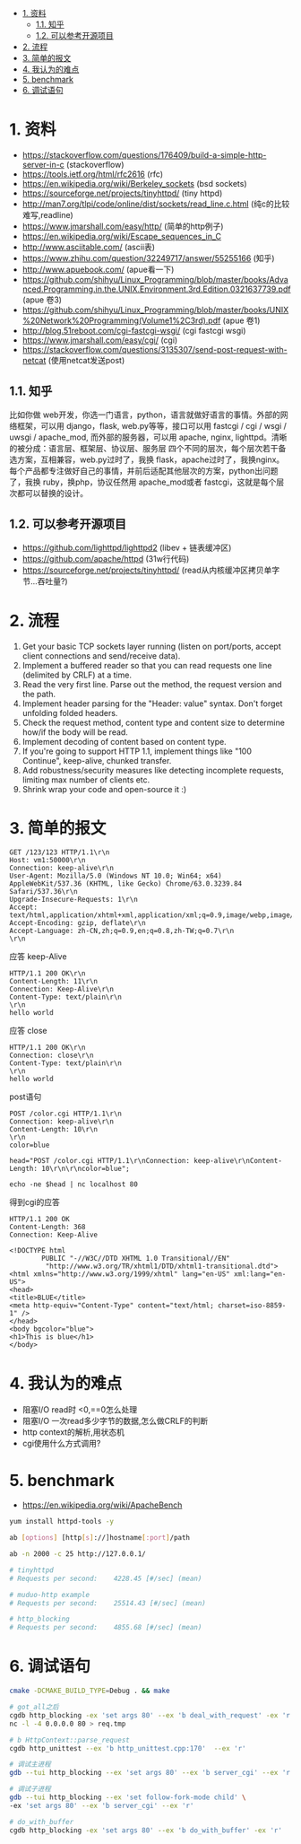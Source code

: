 <!-- TOC -->

- [1. 资料](#1-资料)
    - [1.1. 知乎](#11-知乎)
    - [1.2. 可以参考开源项目](#12-可以参考开源项目)
- [2. 流程](#2-流程)
- [3. 简单的报文](#3-简单的报文)
- [4. 我认为的难点](#4-我认为的难点)
- [5. benchmark](#5-benchmark)
- [6. 调试语句](#6-调试语句)

<!-- /TOC -->




<a id="markdown-1-资料" name="1-资料"></a>
# 1. 资料

* https://stackoverflow.com/questions/176409/build-a-simple-http-server-in-c (stackoverflow)
* https://tools.ietf.org/html/rfc2616 (rfc)
* https://en.wikipedia.org/wiki/Berkeley_sockets (bsd sockets)
* https://sourceforge.net/projects/tinyhttpd/ (tiny httpd)
* http://man7.org/tlpi/code/online/dist/sockets/read_line.c.html (纯c的比较难写,readline)
* https://www.jmarshall.com/easy/http/ (简单的http例子)
* https://en.wikipedia.org/wiki/Escape_sequences_in_C
* http://www.asciitable.com/ (ascii表)
* https://www.zhihu.com/question/32249717/answer/55255166 (知乎)
* http://www.apuebook.com/ (apue看一下)
* https://github.com/shihyu/Linux_Programming/blob/master/books/Advanced.Programming.in.the.UNIX.Environment.3rd.Edition.0321637739.pdf (apue 卷3)
* https://github.com/shihyu/Linux_Programming/blob/master/books/UNIX%20Network%20Programming(Volume1%2C3rd).pdf (apue 卷1)
* http://blog.51reboot.com/cgi-fastcgi-wsgi/ (cgi fastcgi wsgi)
* https://www.jmarshall.com/easy/cgi/ (cgi)
* https://stackoverflow.com/questions/3135307/send-post-request-with-netcat (使用netcat发送post)

<a id="markdown-11-知乎" name="11-知乎"></a>
## 1.1. 知乎
比如你做 web开发，你选一门语言，python，语言就做好语言的事情。外部的网络框架，可以用 django，flask, web.py等等，接口可以用 fastcgi / cgi / wsgi / uwsgi / apache_mod, 而外部的服务器，可以用 apache, nginx, lighttpd。清晰的被分成：语言层、框架层、协议层、服务层 四个不同的层次，每个层次若干备选方案，互相兼容，web.py过时了，我换 flask，apache过时了，我换nginx。每个产品都专注做好自己的事情，并前后适配其他层次的方案，python出问题了，我换 ruby，换php，协议任然用 apache_mod或者 fastcgi，这就是每个层次都可以替换的设计。


<a id="markdown-12-可以参考开源项目" name="12-可以参考开源项目"></a>
## 1.2. 可以参考开源项目

* https://github.com/lighttpd/lighttpd2 (libev + 链表缓冲区)
* https://github.com/apache/httpd (31w行代码)
* https://sourceforge.net/projects/tinyhttpd/ (read从内核缓冲区拷贝单字节...吞吐量?)

<a id="markdown-2-流程" name="2-流程"></a>
# 2. 流程

1. Get your basic TCP sockets layer running (listen on port/ports, accept client connections and send/receive data).
2. Implement a buffered reader so that you can read requests one line (delimited by CRLF) at a time.
3. Read the very first line. Parse out the method, the request version and the path.
4. Implement header parsing for the "Header: value" syntax. Don't forget unfolding folded headers.
5. Check the request method, content type and content size to determine how/if the body will be read.
6. Implement decoding of content based on content type.
7. If you're going to support HTTP 1.1, implement things like "100 Continue", keep-alive, chunked transfer.
8. Add robustness/security measures like detecting incomplete requests, limiting max number of clients etc.
9. Shrink wrap your code and open-source it :)


<a id="markdown-3-简单的报文" name="3-简单的报文"></a>
# 3. 简单的报文

```
GET /123/123 HTTP/1.1\r\n
Host: vm1:50000\r\n
Connection: keep-alive\r\n
User-Agent: Mozilla/5.0 (Windows NT 10.0; Win64; x64) AppleWebKit/537.36 (KHTML, like Gecko) Chrome/63.0.3239.84 Safari/537.36\r\n
Upgrade-Insecure-Requests: 1\r\n
Accept: text/html,application/xhtml+xml,application/xml;q=0.9,image/webp,image/apng,*/*;q=0.8\r\n
Accept-Encoding: gzip, deflate\r\n
Accept-Language: zh-CN,zh;q=0.9,en;q=0.8,zh-TW;q=0.7\r\n
\r\n
```

应答 keep-Alive
```
HTTP/1.1 200 OK\r\n
Content-Length: 11\r\n
Connection: Keep-Alive\r\n
Content-Type: text/plain\r\n
\r\n
hello world
```

应答 close
```
HTTP/1.1 200 OK\r\n
Connection: close\r\n
Content-Type: text/plain\r\n
\r\n
hello world
```


post语句
```
POST /color.cgi HTTP/1.1\r\n
Connection: keep-alive\r\n
Content-Length: 10\r\n
\r\n
color=blue
```

```
head="POST /color.cgi HTTP/1.1\r\nConnection: keep-alive\r\nContent-Length: 10\r\n\r\ncolor=blue"; 

echo -ne $head | nc localhost 80
```

得到cgi的应答
```
HTTP/1.1 200 OK
Content-Length: 368
Connection: Keep-Alive

<!DOCTYPE html
        PUBLIC "-//W3C//DTD XHTML 1.0 Transitional//EN"
         "http://www.w3.org/TR/xhtml1/DTD/xhtml1-transitional.dtd">
<html xmlns="http://www.w3.org/1999/xhtml" lang="en-US" xml:lang="en-US">
<head>
<title>BLUE</title>
<meta http-equiv="Content-Type" content="text/html; charset=iso-8859-1" />
</head>
<body bgcolor="blue">
<h1>This is blue</h1>
</body>
```

<a id="markdown-4-我认为的难点" name="4-我认为的难点"></a>
# 4. 我认为的难点

* 阻塞I/O read时 <0,==0怎么处理
* 阻塞I/O 一次read多少字节的数据,怎么做CRLF的判断
* http context的解析,用状态机
* cgi使用什么方式调用?

<a id="markdown-5-benchmark" name="5-benchmark"></a>
# 5. benchmark

* https://en.wikipedia.org/wiki/ApacheBench

```bash
yum install httpd-tools -y

ab [options] [http[s]://]hostname[:port]/path

ab -n 2000 -c 25 http://127.0.0.1/

# tinyhttpd
# Requests per second:    4228.45 [#/sec] (mean)

# muduo-http example
# Requests per second:    25514.43 [#/sec] (mean)

# http_blocking
# Requests per second:    4855.68 [#/sec] (mean)
```

<a id="markdown-6-调试语句" name="6-调试语句"></a>
# 6. 调试语句

```bash
cmake -DCMAKE_BUILD_TYPE=Debug . && make

# got_all之后
cgdb http_blocking -ex 'set args 80' --ex 'b deal_with_request' -ex 'r'
nc -l -4 0.0.0.0 80 > req.tmp

# b HttpContext::parse_request
cgdb http_unittest --ex 'b http_unittest.cpp:170'  --ex 'r'

# 调试主进程
gdb --tui http_blocking --ex 'set args 80' --ex 'b server_cgi' --ex 'r'

# 调试子进程
gdb --tui http_blocking --ex 'set follow-fork-mode child' \
-ex 'set args 80' --ex 'b server_cgi' --ex 'r'

# do_with_buffer
cgdb http_blocking -ex 'set args 80' --ex 'b do_with_buffer' -ex 'r'

```